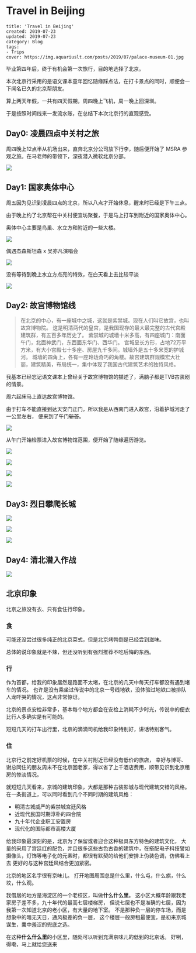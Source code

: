 # Travel in Beijing

```metadata
title: 'Travel in Beijing'
created: 2019-07-23
updated: 2019-07-23
category: Blog
tags:
- Trips
cover: https://img.aquariuslt.com/posts/2019/07/palace-museum-01.jpg
```


毕业第四年后，终于有机会第一次旅行，目的地选择了北京。

本次北京行采用的是语文课本童年回忆随缘踩点法，在打卡景点的同时，顺便会一下闻名已久的北京帮朋友。

算上两天年假，一共有四天假期，周四晚上飞机，周一晚上回深圳。

于是按照时间线来一发流水账，在总结下本次北京行的直观感受。

## Day0: 凌晨四点中关村之旅

周四晚上12点半从机场出来，直奔北京分公司放下行李，随后便开始了 MSRA 参观之旅。在马老师的带领下，深夜潜入微软北京分部。

![](https://img.aquariuslt.com/posts/2019/07/msra.png)





## Day1: 国家奥体中心

周五因为见识到凌晨四点的北京，所以八点才开始休息，醒来时已经是下午三点。

由于晚上约了北京帮在中关村便宜坊聚餐，于是马上打车到附近的国家奥体中心。

奥体中心主要是鸟巢、水立方和附近的一些大楼。

![](https://img.aquariuslt.com/posts/2019/07/bird-nest.png)


偶遇杰森斯坦森 x 吴亦凡演唱会

![](https://img.aquariuslt.com/posts/2019/07/bird-nest-show.jpg)

没有等待到晚上水立方点亮的特效，在白天看上去比较平淡

![](https://img.aquariuslt.com/posts/2019/07/water-m3.png)

## Day2: 故宫博物馆线



> 在北京的中心，有一座城中之城，这就是紫禁城。现在人们叫它故宫，也叫故宫博物院。
> 这是明清两代的皇宫，是我国现存的最大最完整的古代宫殿建筑群，有五百多年历史了。
> 紫禁城的城墙十米多高，有四座城门：南面午门，北面神武门，东西面东华门、西华门。
> 宫城呈长方形，占地72万平方米，有大小宫殿七十多座、房屋九千多间。城墙外是五十多米宽的护城河。
> 城墙的四角上，各有一座玲珑奇巧的角楼。故宫建筑群规模宏大壮丽，建筑精美，布局统一，集中体现了我国古代建筑艺术的独特风格。


我基本已经忘记语文课本上曾经关于故宫博物馆的描述了，满脑子都是TVB古装剧的情景。

周六起床马上直达故宫博物馆。

由于打车不能直接到达天安门正门，所以我是从西南门进入故宫，沿着护城河走了一公里左右，
便来到了午门~~斩首~~。


![](https://img.aquariuslt.com/posts/2019/07/palace-museum-01.jpg)

从午门开始检票进入故宫博物馆范围，便开始了随缘遍历游览。




![](https://img.aquariuslt.com/posts/2019/07/palace-museum-02.png)

![](https://img.aquariuslt.com/posts/2019/07/palace-museum-03.png)

![](https://img.aquariuslt.com/posts/2019/07/palace-museum-04.jpg)

![](https://img.aquariuslt.com/posts/2019/07/palace-museum-05.jpg)


## Day3: 烈日攀爬长城


![](https://img.aquariuslt.com/posts/2019/07/great-wall-01.jpg)

![](https://img.aquariuslt.com/posts/2019/07/great-wall-02.jpg)

![](https://img.aquariuslt.com/posts/2019/07/great-wall-03.jpg)

## Day4: 清北潜入作战


![](https://img.aquariuslt.com/posts/2019/07/pku-untitled-lake.jpg)

## 北京印象

北京之旅没有衣、只有食住行印象。




### 食

可能还没尝过很多纯正的北京菜式，但是北京烤鸭倒是已经尝到滋味。

总体的说印象就是不辣，但还没听到有强烈推荐不吃后悔的东西。


### 行

作为首都，给我的印象居然是路面不太堵，在北京的几天中每天打车都没有遇到堵车的情况。
也许是没有乘坐过传说中的北京一号线地铁，没体验过地铁口被排队人龙吓哭的情况，这点非常惊讶。

北京的景点安检非常多，基本每个地方都会在安检上消耗不少时光，传说中的便衣比行人多确实是有可能的。

短短几天的打车出行里，北京的滴滴司机给我印象特别好，讲话特别客气。




### 住

北京行之前定好机票的时候，在中关村附近已经没有低价的旅店，
幸好与博哥、谢总同住的朋友周末不在北京回老家，得以省了上千酒店费用，顺带见识到北京租房的惨淡情况。

就短短几天看来，京城的建筑印象，大都是那种古装影城与现代建筑交错的风格。
在一条街道上，可以同时看到几个不同时期的建筑风格：

- 明清古城威严的紫禁城宫廷风格
- 近现代民国时期淳朴的四合院
- 九十年代企业职工安置房
- 现代化的国际都市高楼大厦

给我印象最深刻的是，北京为了保留或者迎合这种极具东方特色的建筑文化，
大量的采用了宫廷红的配色，并且很多这些古色古香的建筑中，在搭配电子科技譬如
摄像头，灯饰等电子化的元素时，都很有默契的给他们安排上伪装色调，仿佛看上去
更好的与这种宫廷风结合更加紧密。

北京的地区名字很有京味儿。
打开地图周围总是什么里，什么屯，什么旗，什么坟，什么观。

我借居的地方是海淀区的一个老校区，叫做**什么什么里**。
这小区大概年龄跟我老家房子差不多，九十年代的最高七层楼梯房，
但说七层也不是准确的七层，因为我第一次知道北京的老小区，有大量的地下室。
不是那种负一层的停车场，而是想象中的暗无天日，通风极差的负一层，
这个楼层一般房租最便宜，是初来京城谋生，囊中羞涩的兜底之选。

在这种**什么什么里**的小区里，随处可以听到充满京味儿的低到的北京话。
好咧，得嘞，马上就给您送来
